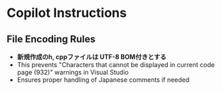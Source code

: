 # Copilot Instructions

## File Encoding Rules
- **新規作成のh, cppファイルは UTF-8 BOM付きとする**
- This prevents "Characters that cannot be displayed in current code page (932)" warnings in Visual Studio
- Ensures proper handling of Japanese comments if needed